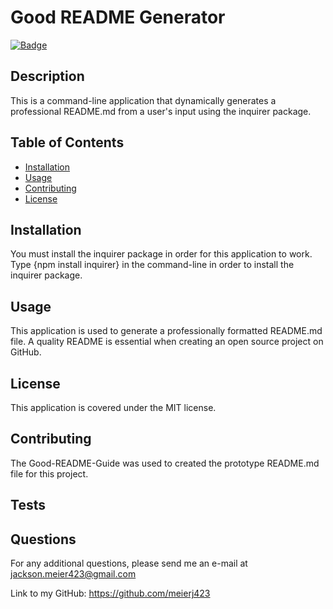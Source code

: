 # Good README Generator

  [![Badge](https://img.shields.io/badge/License-MIT-black.svg)](https://opensource.org/licenses/MIT)

## Description 

This is a command-line application that dynamically generates a professional README.md from a user's input using the inquirer package.

## Table of Contents

* [Installation](#installation)
* [Usage](#usage)
* [Contributing](#contributing)
* [License](#license)

## Installation

You must install the inquirer package in order for this application to work. Type {npm install inquirer} in the command-line in order to install the inquirer package.

## Usage 

This application is used to generate a professionally formatted README.md file. A quality README is essential when creating an open source project on GitHub.

## License

This application is covered under the MIT license.

## Contributing

The Good-README-Guide was used to created the prototype README.md file for this project.

## Tests



## Questions

For any additional questions, please send me an e-mail at jackson.meier423@gmail.com

Link to my GitHub: https://github.com/meierj423


